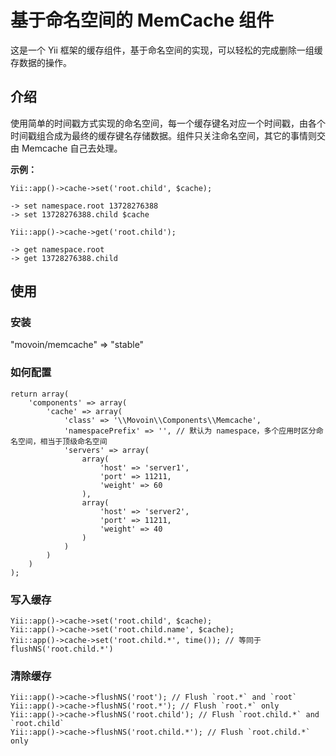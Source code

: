 # 基于命名空间的 MemCache 组件 #

这是一个 Yii 框架的缓存组件，基于命名空间的实现，可以轻松的完成删除一组缓存数据的操作。


## 介绍 ##

使用简单的时间戳方式实现的命名空间，每一个缓存键名对应一个时间戳，由各个时间戳组合成为最终的缓存键名存储数据。组件只关注命名空间，其它的事情则交由 Memcache 自己去处理。

**示例：**

    Yii::app()->cache->set('root.child', $cache);

    -> set namespace.root 13728276388
    -> set 13728276388.child $cache

    Yii::app()->cache->get('root.child');

    -> get namespace.root
    -> get 13728276388.child


## 使用 ##

### 安装 ###

"movoin/memcache" => "stable"


### 如何配置 ###

    return array(
        'components' => array(
            'cache' => array(
                'class' => '\\Movoin\\Components\\Memcache',
                'namespacePrefix' => '', // 默认为 namespace，多个应用时区分命名空间，相当于顶级命名空间
                'servers' => array(
                    array(
                        'host' => 'server1',
                        'port' => 11211,
                        'weight' => 60
                    ),
                    array(
                        'host' => 'server2',
                        'port' => 11211,
                        'weight' => 40
                    )
                )
            )
        )
    );


### 写入缓存 ###

    Yii::app()->cache->set('root.child', $cache);
    Yii::app()->cache->set('root.child.name', $cache);
    Yii::app()->cache->set('root.child.*', time()); // 等同于 flushNS('root.child.*')


### 清除缓存 ###

    Yii::app()->cache->flushNS('root'); // Flush `root.*` and `root`
    Yii::app()->cache->flushNS('root.*'); // Flush `root.*` only
    Yii::app()->cache->flushNS('root.child'); // Flush `root.child.*` and `root.child`
    Yii::app()->cache->flushNS('root.child.*'); // Flush `root.child.*` only
